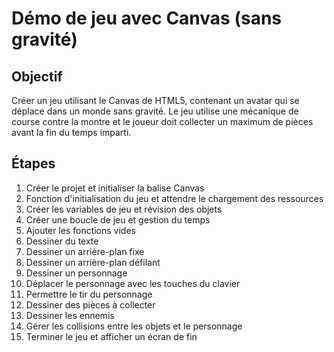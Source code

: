 # Démo de jeu avec Canvas (sans gravité)

## Objectif

Créer un jeu utilisant le Canvas de HTML5, contenant un avatar qui se déplace dans un monde sans gravité. Le jeu utilise une mécanique de course contre la montre et le joueur doit collecter un maximum de pièces avant la fin du temps imparti.

## Étapes

1. Créer le projet et initialiser la balise Canvas
2. Fonction d'initialisation du jeu et attendre le chargement des ressources
3. Créer les variables de jeu et révision des objets
4. Créer une boucle de jeu et gestion du temps
5. Ajouter les fonctions vides
6. Dessiner du texte
7. Dessiner un arrière-plan fixe
8. Dessiner un arrière-plan défilant
9. Dessiner un personnage
10. Déplacer le personnage avec les touches du clavier
11. Permettre le tir du personnage
12. Dessiner des pièces à collecter
13. Dessiner les ennemis
14. Gérer les collisions entre les objets et le personnage
15. Terminer le jeu et afficher un écran de fin
